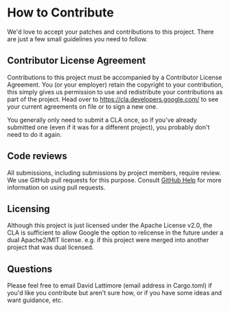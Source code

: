 # How to Contribute

We'd love to accept your patches and contributions to this project. There are
just a few small guidelines you need to follow.

## Contributor License Agreement

Contributions to this project must be accompanied by a Contributor License
Agreement. You (or your employer) retain the copyright to your contribution,
this simply gives us permission to use and redistribute your contributions as
part of the project. Head over to <https://cla.developers.google.com/> to see
your current agreements on file or to sign a new one.

You generally only need to submit a CLA once, so if you've already submitted one
(even if it was for a different project), you probably don't need to do it
again.

## Code reviews

All submissions, including submissions by project members, require review. We
use GitHub pull requests for this purpose. Consult
[GitHub Help](https://help.github.com/articles/about-pull-requests/) for more
information on using pull requests.

## Licensing

Although this project is just licensed under the Apache License v2.0, the CLA is
sufficient to allow Google the option to relicense in the future under a dual
Apache2/MIT license. e.g. if this project were merged into another project that
was dual licensed.

## Questions

Please feel free to email David Lattimore (email address in Cargo.toml) if you'd
like you contribute but aren't sure how, or if you have some ideas and want
guidance, etc.
